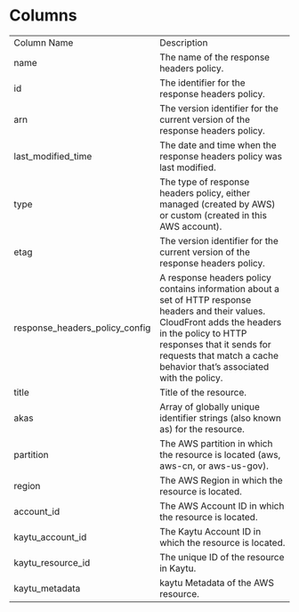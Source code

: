 # Columns  

<table>
	<tr><td>Column Name</td><td>Description</td></tr>
	<tr><td>name</td><td>The name of the response headers policy.</td></tr>
	<tr><td>id</td><td>The identifier for the response headers policy.</td></tr>
	<tr><td>arn</td><td>The version identifier for the current version of the response headers policy.</td></tr>
	<tr><td>last_modified_time</td><td>The date and time when the response headers policy was last modified.</td></tr>
	<tr><td>type</td><td>The type of response headers policy, either managed (created by AWS) or custom (created in this AWS account).</td></tr>
	<tr><td>etag</td><td>The version identifier for the current version of the response headers policy.</td></tr>
	<tr><td>response_headers_policy_config</td><td>A response headers policy contains information about a set of HTTP response headers and their values. CloudFront adds the headers in the policy to HTTP responses that it sends for requests that match a cache behavior that’s associated with the policy.</td></tr>
	<tr><td>title</td><td>Title of the resource.</td></tr>
	<tr><td>akas</td><td>Array of globally unique identifier strings (also known as) for the resource.</td></tr>
	<tr><td>partition</td><td>The AWS partition in which the resource is located (aws, aws-cn, or aws-us-gov).</td></tr>
	<tr><td>region</td><td>The AWS Region in which the resource is located.</td></tr>
	<tr><td>account_id</td><td>The AWS Account ID in which the resource is located.</td></tr>
	<tr><td>kaytu_account_id</td><td>The Kaytu Account ID in which the resource is located.</td></tr>
	<tr><td>kaytu_resource_id</td><td>The unique ID of the resource in Kaytu.</td></tr>
	<tr><td>kaytu_metadata</td><td>kaytu Metadata of the AWS resource.</td></tr>
</table>